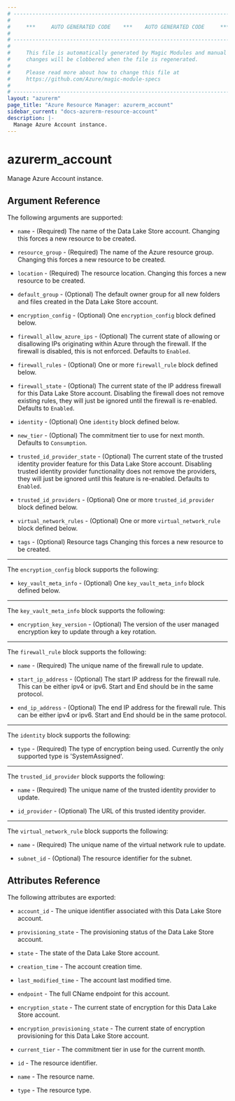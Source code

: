 ```yaml
---
# ----------------------------------------------------------------------------
#
#     ***     AUTO GENERATED CODE    ***    AUTO GENERATED CODE     ***
#
# ----------------------------------------------------------------------------
#
#     This file is automatically generated by Magic Modules and manual
#     changes will be clobbered when the file is regenerated.
#
#     Please read more about how to change this file at
#     https://github.com/Azure/magic-module-specs
#
# ----------------------------------------------------------------------------
layout: "azurerm"
page_title: "Azure Resource Manager: azurerm_account"
sidebar_current: "docs-azurerm-resource-account"
description: |-
  Manage Azure Account instance.
---
```


# azurerm_account

Manage Azure Account instance.


## Argument Reference

The following arguments are supported:

* `name` - (Required) The name of the Data Lake Store account. Changing this forces a new resource to be created.

* `resource_group` - (Required) The name of the Azure resource group. Changing this forces a new resource to be created.

* `location` - (Required) The resource location. Changing this forces a new resource to be created.

* `default_group` - (Optional) The default owner group for all new folders and files created in the Data Lake Store account.

* `encryption_config` - (Optional) One `encryption_config` block defined below.

* `firewall_allow_azure_ips` - (Optional) The current state of allowing or disallowing IPs originating within Azure through the firewall. If the firewall is disabled, this is not enforced. Defaults to `Enabled`.

* `firewall_rules` - (Optional) One or more `firewall_rule` block defined below.

* `firewall_state` - (Optional) The current state of the IP address firewall for this Data Lake Store account. Disabling the firewall does not remove existing rules, they will just be ignored until the firewall is re-enabled. Defaults to `Enabled`.

* `identity` - (Optional) One `identity` block defined below.

* `new_tier` - (Optional) The commitment tier to use for next month. Defaults to `Consumption`.

* `trusted_id_provider_state` - (Optional) The current state of the trusted identity provider feature for this Data Lake Store account. Disabling trusted identity provider functionality does not remove the providers, they will just be ignored until this feature is re-enabled. Defaults to `Enabled`.

* `trusted_id_providers` - (Optional) One or more `trusted_id_provider` block defined below.

* `virtual_network_rules` - (Optional) One or more `virtual_network_rule` block defined below.

* `tags` - (Optional) Resource tags Changing this forces a new resource to be created.

---

The `encryption_config` block supports the following:

* `key_vault_meta_info` - (Optional) One `key_vault_meta_info` block defined below.


---

The `key_vault_meta_info` block supports the following:

* `encryption_key_version` - (Optional) The version of the user managed encryption key to update through a key rotation.

---

The `firewall_rule` block supports the following:

* `name` - (Required) The unique name of the firewall rule to update.

* `start_ip_address` - (Optional) The start IP address for the firewall rule. This can be either ipv4 or ipv6. Start and End should be in the same protocol.

* `end_ip_address` - (Optional) The end IP address for the firewall rule. This can be either ipv4 or ipv6. Start and End should be in the same protocol.

---

The `identity` block supports the following:

* `type` - (Required) The type of encryption being used. Currently the only supported type is 'SystemAssigned'.

---

The `trusted_id_provider` block supports the following:

* `name` - (Required) The unique name of the trusted identity provider to update.

* `id_provider` - (Optional) The URL of this trusted identity provider.

---

The `virtual_network_rule` block supports the following:

* `name` - (Required) The unique name of the virtual network rule to update.

* `subnet_id` - (Optional) The resource identifier for the subnet.

## Attributes Reference

The following attributes are exported:

* `account_id` - The unique identifier associated with this Data Lake Store account.

* `provisioning_state` - The provisioning status of the Data Lake Store account.

* `state` - The state of the Data Lake Store account.

* `creation_time` - The account creation time.

* `last_modified_time` - The account last modified time.

* `endpoint` - The full CName endpoint for this account.

* `encryption_state` - The current state of encryption for this Data Lake Store account.

* `encryption_provisioning_state` - The current state of encryption provisioning for this Data Lake Store account.

* `current_tier` - The commitment tier in use for the current month.

* `id` - The resource identifier.

* `name` - The resource name.

* `type` - The resource type.
